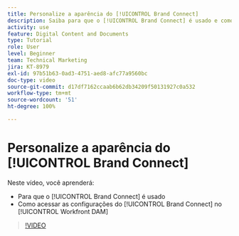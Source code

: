 ```yaml
---
title: Personalize a aparência do [!UICONTROL Brand Connect]
description: Saiba para que o [!UICONTROL Brand Connect] é usado e como acessar as configurações do [!UICONTROL Brand Connect] no [!UICONTROL Workfront DAM].
activity: use
feature: Digital Content and Documents
type: Tutorial
role: User
level: Beginner
team: Technical Marketing
jira: KT-8979
exl-id: 97b51b63-0ad3-4751-aed8-afc77a9560bc
doc-type: video
source-git-commit: d17df7162ccaab6b62db34209f50131927c0a532
workflow-type: tm+mt
source-wordcount: '51'
ht-degree: 100%

---
```


# Personalize a aparência do [!UICONTROL Brand Connect]

Neste vídeo, você aprenderá:

* Para que o [!UICONTROL Brand Connect] é usado
* Como acessar as configurações do [!UICONTROL Brand Connect] no [!UICONTROL Workfront DAM]

>[!VIDEO](https://video.tv.adobe.com/v/335241/?quality=12&learn=on&enablevpops)
